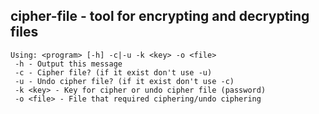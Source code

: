 **cipher-file** - tool for encrypting and decrypting files
-----------------------

```
Using: <program> [-h] -c|-u -k <key> -o <file>
 -h - Output this message
 -c - Cipher file? (if it exist don't use -u)
 -u - Undo cipher file? (if it exist don't use -c)
 -k <key> - Key for cipher or undo cipher file (password)
 -o <file> - File that required ciphering/undo ciphering
 ```
